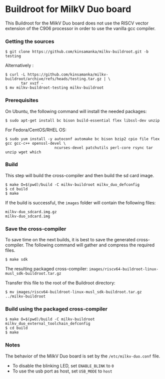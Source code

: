 Buildroot for MilkV Duo board
=============================

This Buildroot for the MilkV Duo board does not use the RISCV vector extension of the C906 processor in order to use the vanilla gcc compiler.

###  Getting the sources

    $ git clone https://github.com/kinsamanka/milkv-buildroot.git -b testing
    
Alternatively :

    $ curl -L https://github.com/kinsamanka/milkv-buildroot/archive/refs/heads/testing.tar.gz | \
           tar xvzf -
    $ mv milkv-buildroot-testing milkv-buildroot

### Prerequisites

On Ubuntu, the following command will install the needed packages:

    $ sudo apt-get install bc bison build-essential flex libssl-dev unzip

For Fedora/CentOS/RHEL OS:

    $ sudo yum install -y autoconf automake bc bison bzip2 cpio file flex gcc gcc-c++ openssl-devel \
                          ncurses-devel patchutils perl-core rsync tar unzip wget which
                          
### Build

This step will build the cross-compiler and then build the sd card image.

    $ make O=$(pwd)/build -C milkv-buildroot milkv_duo_defconfig
    $ cd build
    $ make

If the build is successful, the ```images``` folder will contain the following files:

    milkv-duo_sdcard.img.gz
    milkv-duo_sdcard.img
    
### Save the cross-compiler

To save time on the next builds, it is best to save the generated cross-compiler.
The following command will gather and compress the required files.

    $ make sdk

The resulting packaged cross-compiler: ```images/riscv64-buildroot-linux-musl_sdk-buildroot.tar.gz```

Transfer this file to the root of the Buildroot directory:

    $ mv images/riscv64-buildroot-linux-musl_sdk-buildroot.tar.gz ../milkv-buildroot

### Build using the packaged cross-compiler

    $ make O=$(pwd)/build -C milkv-buildroot milkv_duo_external_toolchain_defconfig
    $ cd build
    $ make

### Notes

The behavior of the MilkV Duo board is set by the ```/etc/milkv-duo.conf``` file.

- To disable the blinking LED, set ```ENABLE_BLINK``` to ```0```
- To use the usb port as host, set ```USB_MODE``` to ```host```
